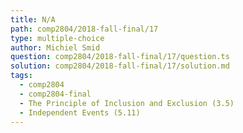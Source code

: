 ```yaml
---
title: N/A
path: comp2804/2018-fall-final/17
type: multiple-choice
author: Michiel Smid
question: comp2804/2018-fall-final/17/question.ts
solution: comp2804/2018-fall-final/17/solution.md
tags:
  - comp2804
  - comp2804-final
  - The Principle of Inclusion and Exclusion (3.5)
  - Independent Events (5.11)
---
```

